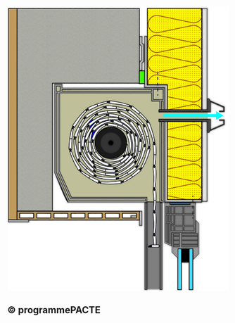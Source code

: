 ![](<images/Coffres de volets roulants - Mise en oeuvre - 3/_page_0_Picture_0.jpeg>)

## © programmePACTE